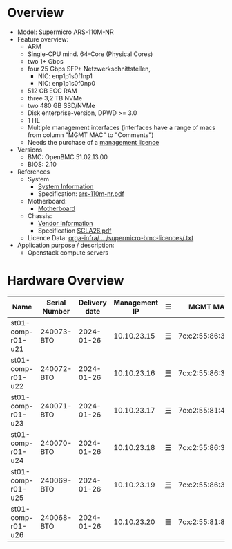 
# Overview

* Model: Supermicro ARS-110M-NR
* Feature overview:
  * ARM
  * Single-CPU mind. 64-Core (Physical Cores)
  * two 1+ Gbps
  * four 25 Gbps SFP+ Netzwerkschnittstellen,
    * NIC: enp1p1s0f1np1
    * NIC: enp1p1s0f0np0
  * 512 GB ECC RAM
  * three 3,2 TB NVMe
  * two 480 GB SSD/NVMe
  * Disk enterprise-version, DPWD >= 3.0
  * 1 HE
  * Multiple management interfaces
    (interfaces have a range of macs from column "MGMT MAC" to "Comments")
  * Needs the purchase of a [management licence](https://store.supermicro.com/out-of-band-sft-oob-lic.html?utm=newsm)
* Versions
  * BMC: OpenBMC 51.02.13.00
  * BIOS: 2.10
* References
  * System
    * [System Information](https://www.supermicro.com/de/products/system/megadc/1u/ars-110m-nr)
    * Specification: [ars-110m-nr.pdf](https://github.com/SCS-Private/orga-infra/blob/main/scs-system-landscape/spec_sheets/servers//ars-110m-nr.pdf)
  * Motherboard:
    * [Motherboard](https://www.supermicro.com/de/products/motherboard/R12SPD-A)
  * Chassis:
    * [Vendor Information](https://www.supermicro.com/de/products/chassis/2u/la26/scla26e1c4-r609lp)
    * Specification [SCLA26.pdf](https://github.com/SCS-Private/orga-infra/blob/main/scs-system-landscape/spec_sheets/servers//SCLA26.pdf)
  * Licence Data: [orga-infra/ .. /supermicro-bmc-licences/<mac-adress>.txt](https://github.com/SCS-Private/orga-infra/tree/main/scs-system-landscape/supermicro-bmc-licences/)
* Application purpose / description:
  * Openstack compute servers

# Hardware Overview


| Name                      | Serial Number   | Delivery date | Management IP  | ☰                        | MGMT MAC          | Comments                        |
|---------------------------|-----------------|---------------|----------------|--------------------------|-------------------|---------------------------------|
| st01-comp-r01-u21         | 240073-BTO      | 2024-01-26    | 10.10.23.15    | [☰](https://10.10.23.15) | 7c:c2:55:86:36:6d | up to mac "7c:c2:55:86:36:6f"    |
| st01-comp-r01-u22         | 240072-BTO      | 2024-01-26    | 10.10.23.16    | [☰](https://10.10.23.16) | 7c:c2:55:86:38:80 | up to mac "7c:c2:55:86:38:82"    |
| st01-comp-r01-u23         | 240071-BTO      | 2024-01-26    | 10.10.23.17    | [☰](https://10.10.23.17) | 7c:c2:55:81:4a:86 | label does not provide that     |
| st01-comp-r01-u24         | 240070-BTO      | 2024-01-26    | 10.10.23.18    | [☰](https://10.10.23.18) | 7c:c2:55:86:36:cd | up to mac "7c:c2:55:86:36:cf"    |
| st01-comp-r01-u25         | 240069-BTO      | 2024-01-26    | 10.10.23.19    | [☰](https://10.10.23.19) | 7c:c2:55:86:36:c4 | up to mac "7c:c2:55:86:36:c6"    |
| st01-comp-r01-u26         | 240068-BTO      | 2024-01-26    | 10.10.23.20    | [☰](https://10.10.23.20) | 7c:c2:55:81:8c:0b | up to mac "7c:c2:55:81:8c:0d"    |

